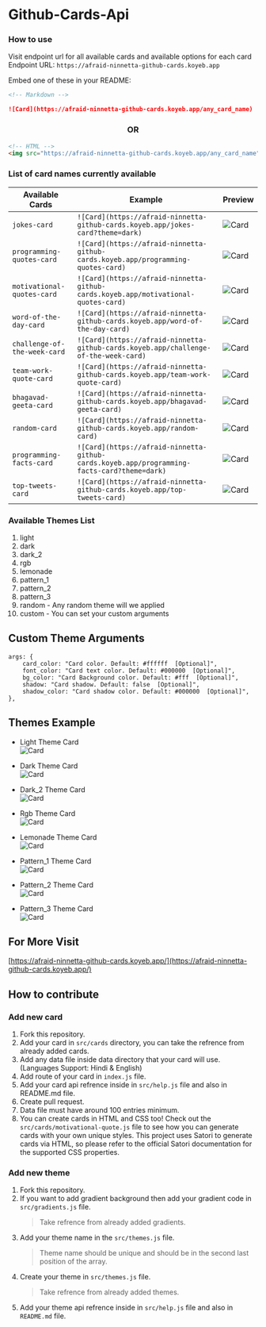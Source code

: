 # Github-Cards-Api

### How to use

Visit endpoint url for all available cards and available options for each card <br/>
Endpoint URL: `https://afraid-ninnetta-github-cards.koyeb.app`

Embed one of these in your README:

```md
<!-- Markdown -->

![Card](https://afraid-ninnetta-github-cards.koyeb.app/any_card_name)
```

<h3 align="center">OR</h3>

```html
<!-- HTML -->
<img src="https://afraid-ninnetta-github-cards.koyeb.app/any_card_name" alt="Card" />
```

### List of card names currently available

| Available Cards | Example | Preview |
| --------------- | ------- | ------- |
| `jokes-card` | `![Card](https://afraid-ninnetta-github-cards.koyeb.app/jokes-card?theme=dark)` | ![Card](https://afraid-ninnetta-github-cards.koyeb.app/jokes-card?theme=dark) |
| `programming-quotes-card` | `![Card](https://afraid-ninnetta-github-cards.koyeb.app/programming-quotes-card)` | ![Card](https://afraid-ninnetta-github-cards.koyeb.app/programming-quotes-card) |
| `motivational-quotes-card` | `![Card](https://afraid-ninnetta-github-cards.koyeb.app/motivational-quotes-card)` | ![Card](https://afraid-ninnetta-github-cards.koyeb.app/motivational-quotes-card) |
| `word-of-the-day-card` | `![Card](https://afraid-ninnetta-github-cards.koyeb.app/word-of-the-day-card)` | ![Card](https://afraid-ninnetta-github-cards.koyeb.app/word-of-the-day-card) |
| `challenge-of-the-week-card` | `![Card](https://afraid-ninnetta-github-cards.koyeb.app/challenge-of-the-week-card)` | ![Card](https://afraid-ninnetta-github-cards.koyeb.app/challenge-of-the-week-card) |
| `team-work-quote-card` | `![Card](https://afraid-ninnetta-github-cards.koyeb.app/team-work-quote-card)` | ![Card](https://afraid-ninnetta-github-cards.koyeb.app/team-work-quote-card) |
| `bhagavad-geeta-card` | `![Card](https://afraid-ninnetta-github-cards.koyeb.app/bhagavad-geeta-card)` | ![Card](https://afraid-ninnetta-github-cards.koyeb.app/bhagavad-geeta-card) |
| `random-card` | `![Card](https://afraid-ninnetta-github-cards.koyeb.app/random-card)` | ![Card](https://afraid-ninnetta-github-cards.koyeb.app/random-card) |
| `programming-facts-card` | `![Card](https://afraid-ninnetta-github-cards.koyeb.app/programming-facts-card?theme=dark)` | ![Card](https://afraid-ninnetta-github-cards.koyeb.app/programming-facts-card?theme=dark) |
| `top-tweets-card` | `![Card](https://afraid-ninnetta-github-cards.koyeb.app/top-tweets-card)` | ![Card](https://afraid-ninnetta-github-cards.koyeb.app/top-tweets-card) |

### Available Themes List

1. light
2. dark
3. dark_2
4. rgb
5. lemonade
6. pattern_1
7. pattern_2
8. pattern_3
9. random - Any random theme will we applied
10. custom - You can set your custom arguments

## Custom Theme Arguments

```JS
args: {
    card_color: "Card color. Default: #ffffff  [Optional]",
    font_color: "Card text color. Default: #000000  [Optional]",
    bg_color: "Card Background color. Default: #fff  [Optional]",
    shadow: "Card shadow. Default: false  [Optional]",
    shadow_color: "Card shadow color. Default: #000000  [Optional]",
},
```

## Themes Example

- Light Theme Card <br/>
  ![Card](https://afraid-ninnetta-github-cards.koyeb.app/jokes-card?theme=light)

- Dark Theme Card <br/>
  ![Card](https://afraid-ninnetta-github-cards.koyeb.app/jokes-card?theme=dark)

- Dark_2 Theme Card <br/>
  ![Card](https://afraid-ninnetta-github-cards.koyeb.app/jokes-card?theme=dark_2)

- Rgb Theme Card <br/>
  ![Card](https://afraid-ninnetta-github-cards.koyeb.app/jokes-card?theme=rgb)

- Lemonade Theme Card <br/>
  ![Card](https://afraid-ninnetta-github-cards.koyeb.app/jokes-card?theme=lemonade)

- Pattern_1 Theme Card <br/>
  ![Card](https://afraid-ninnetta-github-cards.koyeb.app/jokes-card?theme=pattern_1)

- Pattern_2 Theme Card <br/>
  ![Card](https://afraid-ninnetta-github-cards.koyeb.app/jokes-card?theme=pattern_2)

- Pattern_3 Theme Card <br/>
  ![Card](https://afraid-ninnetta-github-cards.koyeb.app/jokes-card?theme=pattern_3)

## For More Visit

[https://afraid-ninnetta-github-cards.koyeb.app/](https://afraid-ninnetta-github-cards.koyeb.app/)

## How to contribute

### Add new card

1. Fork this repository.
2. Add your card in `src/cards` directory, you can take the refrence from already added cards.
3. Add any data file inside data directory that your card will use. (Languages Support: Hindi & English)
4. Add route of your card in `index.js` file.
5. Add your card api refrence inside in `src/help.js` file and also in README.md file.
6. Create pull request.
7. Data file must have around 100 entries minimum.
8. You can create cards in HTML and CSS too! Check out the `src/cards/motivational-quote.js` file to see how you can generate cards with your own unique styles. This project uses Satori to generate cards via HTML, so please refer to the official Satori documentation for the supported CSS properties.

### Add new theme

1. Fork this repository.
2. If you want to add gradient background then add your gradient code in `src/gradients.js` file.
   > Take refrence from already added gradients.
3. Add your theme name in the `src/themes.js` file.
   > Theme name should be unique and should be in the second last position of the array.
4. Create your theme in `src/themes.js` file.
   > Take refrence from already added themes.
5. Add your theme api refrence inside in `src/help.js` file and also in `README.md` file.
